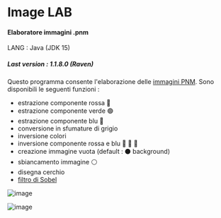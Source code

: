 # Image LAB
#### Elaboratore immagini .pnm

LANG : Java (JDK 15)

##### Last version : **1.1.8.0** (*Raven*)

Questo programma consente l'elaborazione delle <a href="https://people.math.sc.edu/Burkardt/data/pnm/pnm.html" target="_blank">immagini PNM</a>.
Sono disponibili le seguenti funzioni : 

- estrazione componente rossa 🔴
- estrazione componente verde 🟢
- estrazione componente blu 🔵
- conversione in sfumature di grigio
- inversione colori
- inversione componente rossa e blu 🔴 🔄 🔵
- creazione immagine vuota (default : ⚫ background)
- sbiancamento immagine ⚪
- disegna cerchio
- [filtro di Sobel](https://en.wikipedia.org/wiki/Sobel_operator)


![image](https://user-images.githubusercontent.com/59441403/113778598-e918bd80-972c-11eb-959a-61618612bcbd.png)


![image](https://user-images.githubusercontent.com/59441403/113778749-15343e80-972d-11eb-8e17-0a5120de8f50.png)




